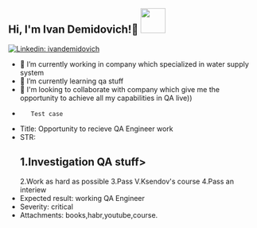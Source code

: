 <h2> Hi, I'm Ivan Demidovich!👋 <img src="https://s.tvurl.co/img/get/6c13aa99-2ee2-4354-b652-ade900a5d3cd/2.png" width="50"></h2>

[![Linkedin: ivandemidovich](https://img.shields.io/badge/-ivandemidovich-blue?style=flat-square&logo=Linkedin&logoColor=white&link=https://www.linkedin.com/in/ivan-demidovich/)](https://www.linkedin.com/in/ivan-demidovich/)

- 🔭 I’m currently working in company which specialized in water supply system
- 🌱 I’m currently learning qa stuff
- 👯 I'm looking to collaborate with company which give me the opportunity to achieve all my capabilities in QA live)) 
-        Test case
-  Title: Opportunity to recieve QA Engineer work
-  STR: <h2>1.Investigation QA stuff></h2>
        2.Work as hard as possible
        3.Pass V.Ksendov's course
        4.Pass an interiew
-  Expected result: working QA Engineer
-  Severity: critical
-  Attachments: books,habr,youtube,course.
 

